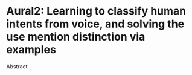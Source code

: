 # Aural2: Learning to classify human intents from voice, and solving the use mention distinction via examples

Abstract
